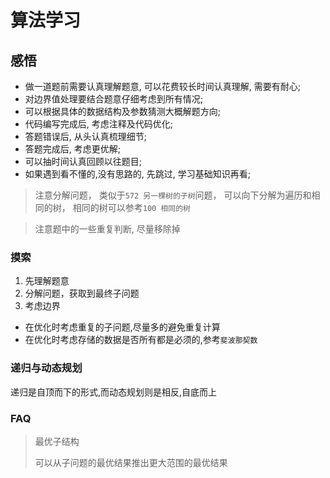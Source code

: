 # 算法学习

## 感悟

- 做一道题前需要认真理解题意, 可以花费较长时间认真理解, 需要有耐心;
- 对边界值处理要结合题意仔细考虑到所有情况;
- 可以根据具体的数据结构及参数猜测大概解题方向;
- 代码编写完成后, 考虑注释及代码优化;
- 答题错误后, 从头认真梳理细节;
- 答题完成后, 考虑更优解;
- 可以抽时间认真回顾以往题目;
- 如果遇到看不懂的,没有思路的, 先跳过, 学习基础知识再看;

> 注意分解问题， 类似于`572 另一棵树的子树`问题， 可以向下分解为遍历和相同的树， 
> 相同的树可以参考`100 相同的树`

> 注意题中的一些重复判断, 尽量移除掉

### 摸索

1. 先理解题意
2. 分解问题，获取到最终子问题
3. 考虑边界

- 在优化时考虑重复的子问题,尽量多的避免重复计算
- 在优化时考虑存储的数据是否所有都是必须的,参考`斐波那契数`

### 递归与动态规划

递归是自顶而下的形式,而动态规划则是相反,自底而上


### FAQ

> 最优子结构
> 
> 可以从子问题的最优结果推出更大范围的最优结果


